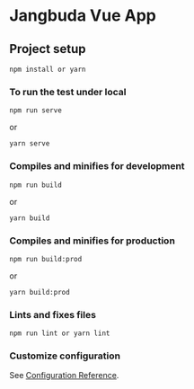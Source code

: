 # Jangbuda Vue App

## Project setup
```
npm install or yarn
```

### To run the test under local
```
npm run serve
```
or
```
yarn serve
```

### Compiles and minifies for development
```
npm run build
```
or
```
yarn build
```

### Compiles and minifies for production
```
npm run build:prod
```
or
```
yarn build:prod
```

### Lints and fixes files
```
npm run lint or yarn lint
```

### Customize configuration
See [Configuration Reference](https://cli.vuejs.org/config/).
